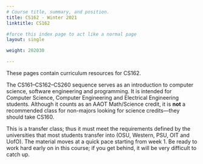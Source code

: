 ```yaml
---
# Course title, summary, and position.
title: CS162 - Winter 2021
linktitle: CS162

#force this index page to act like a normal page
layout: single

weight: 202030

---
```


These pages contain curriculum resources for CS162.

The CS161–CS162–CS260 sequence serves as an introduction to computer science, software
engineering and programming. It is intended for Computer Science, Computer Engineering
and Electrical Engineering students. Although it counts as an AAOT Math/Science credit, it is
**not** a recommended class for non-majors looking for science credits—they should take CS160.

This is a transfer class; thus it must meet the requirements defined by the universities that
most students transfer into (OSU, Western, PSU, OIT and UofO). The material moves at a quick
pace starting from week 1. Be ready to work hard early on in this course; if you get behind,
it will be very difficult to catch up.
